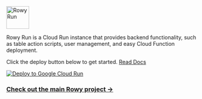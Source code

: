 <img src="logo-sticker.svg" alt="Rowy Run" height="60" />

Rowy Run is a Cloud Run instance that provides backend functionality, such as table action scripts, user management, and easy Cloud Function deployment.

Click the deploy button below to get started. [Read Docs](https://docs.rowy.io/rowyrun)

[![Deploy to Google Cloud Run](https://deploy.cloud.run/button.svg)](https://rowy.app/deploy)

### [Check out the main Rowy project →](https://github.com/rowyio/rowy)
